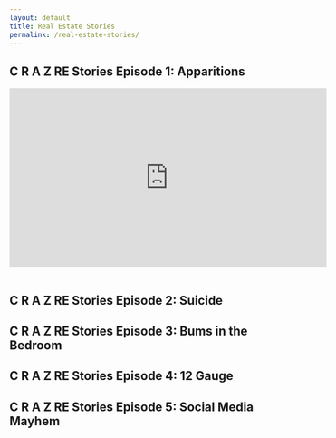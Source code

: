 ```yaml
---
layout: default
title: Real Estate Stories
permalink: /real-estate-stories/
---
```


## C R A Z RE Stories Episode 1: Apparitions

<center><iframe width="560" height="315" src="https://www.youtube.com/embed/eiYS3-97LVY" frameborder="0" allow="accelerometer; autoplay; encrypted-media; gyroscope; picture-in-picture" allowfullscreen=""></iframe></center>

<center>&nbsp;</center>

## C R A Z RE Stories Episode 2: Suicide

## C R A Z RE Stories Episode 3: Bums in the Bedroom

## C R A Z RE Stories Episode 4: 12 Gauge

## C R A Z RE Stories Episode 5: Social Media Mayhem